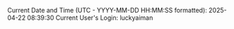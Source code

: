 Current Date and Time (UTC - YYYY-MM-DD HH:MM:SS formatted): 2025-04-22 08:39:30
Current User's Login: luckyaiman
